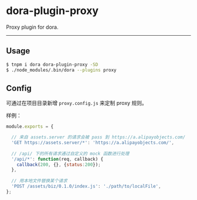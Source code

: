 # dora-plugin-proxy

Proxy plugin for dora.

----

## Usage

```bash
$ tnpm i dora dora-plugin-proxy -SD
$ ./node_modules/.bin/dora --plugins proxy
```

## Config

可通过在项目目录新增 `proxy.config.js` 来定制 proxy 规则。

样例：

```javascript
module.exports = {

  // 来自 assets.server 的请求会被 pass 到 https://a.alipayobjects.com/
  'GET https://assets.server/*': 'https://a.alipayobjects.com/',
  
  // /api/ 下的所有请求通过自定义的 mock 函数进行处理
  '/api/*': function(req, callback) {
    callback(200, {}, {status:200});
  },
  
  // 用本地文件替换某个请求
  'POST /assets/biz/0.1.0/index.js': './path/to/localFile',
};
```
